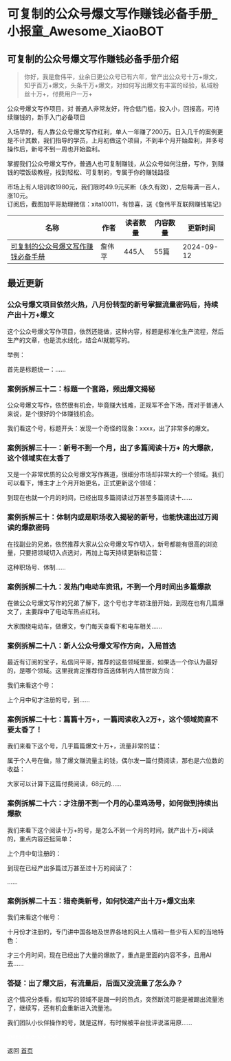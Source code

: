 # 可复制的公众号爆文写作赚钱必备手册_小报童_Awesome_XiaoBOT

## 可复制的公众号爆文写作赚钱必备手册介绍
> 你好，我是詹伟平，业余日更公众号已有六年，曾产出公众号十万+爆文，知乎百万+爆文，头条千万+爆文，对如何写出爆文有丰富的经验，私域粉丝十万+，付费用户一万+    
    
公众号爆文写作项目，对 普通人非常友好，符合低门槛，投入小，回报高，可持续赚钱的，新手入门必备项目    
    
入场早的，有人靠公众号爆文写作红利，单人一年赚了200万。日入几千的案例更是不计其数，我们指导的学员，上月初做这个项目，不到半个月开始盈利，并多号操作后，新号不到一周也开始盈利。    
    
掌握我们公众号爆文写作，普通人也可复制赚钱，从公众号如何注册，写作，到赚钱的喂饭级教程，找到轻松、可复制的，专属于你的赚钱路径    
    
市场上有人培训收1980元，我们限时49.9元买断（永久有效），之后每满一百人，涨10元。    
订阅后，截图加平哥助理微信：xita10011，有惊喜，送《詹伟平互联网赚钱笔记》  
  


|名称|作者|读者数量|内容数量|更新时间|
|---|---|---|---|---|
|[可复制的公众号爆文写作赚钱必备手册](https://xiaobot.net/p/vx85848807?refer=0b133df9-27dc-423b-8101-639049001c13)|詹伟平|445人|55篇|2024-09-12|

## 最近更新
### 公众号爆文项目依然火热，八月份转型的新号掌握流量密码后，持续产出十万+爆文

这个公众号爆文写作项目，依然还能做，这种内容，标题是标准化生产流程，然后生产的文章，也是流水线化，结合AI就能写的。

举例：

首先是标题统一：......

### 案例拆解三十二：标题一个套路，频出爆文揭秘

公众号爆文写作，依然很有机会，毕竟赚大钱难，正规军不会下场，而对于普通人来说，是个很好的个体赚钱机会。

我们看这个号，标题开头：发现一个奇怪的现象：xxxx，出了非常多的爆文。

### 案例拆解三十一：新号不到一个月，出了多篇阅读十万+ 的大爆款，这个领域实在太香了

又是一个非常优质的公众号爆文写作赛道，很细分市场却非常大的一个领域。我们可以看下，博主才上个月开始更名，正式更新这个领域：

到现在也就一个月的时间，已经出现多篇阅读过万甚至多篇阅读十......

### 案例拆解三十：体制内或是职场收入揭秘的新号，也能快速出过万阅读的爆款密码

在找副业的兄弟，依然推荐大家从公众号爆文写作切入，新号都能有很高的浏览量，只要把领域切入点选对，再加上每天持续更新和运营：

这种职场号、体制......

### 案例拆解二十九：发热门电动车资讯，不到一个月时间出多篇爆款

在做公众号爆文写作的兄弟了解下，这个号也才年初注册开始，到现在也有几篇爆文了，主要踩中了电动车热点红利。

大家围绕电动车，做爆文，专门每天查看下和电车相关......

### 案例拆解二十八：新人公众号爆文写作方向，入局首选

最近有订阅的宝子，私信问平哥，推荐的这些领域里面，如果选一个你认为最好的，是哪个领域。这里我肯定推荐你首选体制内人情世故方向：

我们来看这个号：

上个月中旬才注册的号，到......

### 案例拆解二十七：篇篇十万+，一篇阅读收入2万+，这个领域简直不要太香了！

我们来看下这个号，几乎篇篇爆文十万+，流量非常的猛：

属于个人号在做，除了爆文赚流量主的钱，偶尔发一篇付费阅读，那也是六位数的收益：

大家可以计算下这篇付费阅读，68元的......

### 案例拆解二十六：才注册不到一个月的心里鸡汤号，如何做到持续出爆款

我们来看下这个阅读十万+的号，是怎么不到一个月的时间，就产出十万+阅读的，重点内容还挺简单：

上个月中旬注册的：

到现在已经产出多篇过万甚至过十万的阅读了：

......

### 案例拆解二十五：猎奇类新号，如何快速产出十万+爆文出来

我们来看这个帐号：

十月份才注册的，专门讲中国各地及世界各地的风土人情和一些少有人知的当地特色：

才三个月时间，现在已经出了大量的爆款了，重点是里面的内容不多，且用AI去......

### 答疑：出了爆文后，有流量后，后面又没流量了怎么办？

这个情况分类看，假如写的领域不是蹭一时的热点，突然断流可能是被踢出流量池了，继续写，还有机会重新进入流量池。

我们团队小伙伴操作的号，就是这样，有时候被平台批评说滥用原......


<a href="https://github.com/Reno9527/awesome-xiaobot" style="color: white; text-decoration: none;">awesome-xiaobot</a>

返回 [首页](../README.md)
